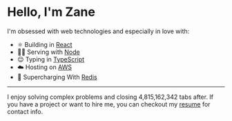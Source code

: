 # Hello, I'm Zane

I'm obsessed with web technologies and especially in love with:

- ⚛️ Building in [React](https://reactjs.org)
- 🧑‍🍳 Serving with [Node](https://nodejs.org)
- 😌 Typing in [TypeScript](https://www.typescriptlang.org)
- ☁️ Hosting on [AWS](https://aws.amazon.com)
- 💪 Supercharging With [Redis](https://redis.io)

---

I enjoy solving complex problems and closing 4,815,162,342 tabs after. If you have a project or want to hire me, you can checkout my [resume](./Zane_Bauman_Resume.pdf) for contact info.